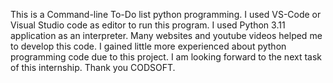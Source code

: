 This is a Command-line To-Do list python programming.
I used VS-Code or Visual Studio code as editor to run this program.
I used Python 3.11 application as an interpreter.
Many websites and youtube videos helped me to develop this code.
I gained little more experienced about python programming code due to this project.
I am looking forward to the next task of this internship.
Thank you CODSOFT.
